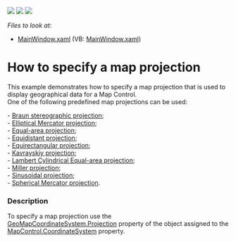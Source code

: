 <!-- default badges list -->
![](https://img.shields.io/endpoint?url=https://codecentral.devexpress.com/api/v1/VersionRange/128571850/21.2.1%2B)
[![](https://img.shields.io/badge/Open_in_DevExpress_Support_Center-FF7200?style=flat-square&logo=DevExpress&logoColor=white)](https://supportcenter.devexpress.com/ticket/details/T232417)
[![](https://img.shields.io/badge/📖_How_to_use_DevExpress_Examples-e9f6fc?style=flat-square)](https://docs.devexpress.com/GeneralInformation/403183)
<!-- default badges end -->
<!-- default file list -->
*Files to look at*:

* [MainWindow.xaml](./CS/MapProjections/MainWindow.xaml) (VB: [MainWindow.xaml](./VB/MapProjections/MainWindow.xaml))
<!-- default file list end -->
# How to specify a map projection


<p>This example demonstrates how to specify a map projection that is used to display geographical data for a Map Control.<br />One of the following predefined map projections can be used:</p>
- <a href="https://documentation.devexpress.com/#WPF/clsDevExpressXpfMapBraunStereographicProjectiontopic">Braun stereographic projection</a>;<br />- <a href="https://documentation.devexpress.com/#WPF/clsDevExpressXpfMapEllipticalMercatorProjectiontopic">Elliptical Mercator projection</a>;<br />- <a href="https://documentation.devexpress.com/#WPF/clsDevExpressXpfMapEqualAreaProjectiontopic">Equal-area projection</a>;<br />- <a href="https://documentation.devexpress.com/#WPF/clsDevExpressXpfMapEquidistantProjectiontopic">Equidistant projection</a>;<br />- <a href="https://documentation.devexpress.com/#WPF/clsDevExpressXpfMapEquirectangularProjectiontopic">Equirectangular projection</a>;<br />- <a href="https://documentation.devexpress.com/#WPF/clsDevExpressXpfMapKavrayskiyProjectiontopic">Kavrayskiy projection</a>;<br />- <a href="https://documentation.devexpress.com/#WPF/clsDevExpressXpfMapLambertCylindricalEqualAreaProjectiontopic">Lambert Cylindrical Equal-area projection</a>;<br />- <a href="https://documentation.devexpress.com/#WPF/clsDevExpressXpfMapMillerProjectiontopic">Miller projection</a>;<br />- <a href="https://documentation.devexpress.com/#WPF/clsDevExpressXpfMapSinusoidalProjectiontopic">Sinusoidal projection</a>;<br />- <a href="https://documentation.devexpress.com/#WPF/clsDevExpressXpfMapSphericalMercatorProjectiontopic">Spherical Mercator projection</a>.


<h3>Description</h3>

To specify a map projection use the <a href="https://documentation.devexpress.com/#WindowsForms/DevExpressXtraMapGeoMapCoordinateSystem_Projectiontopic">GeoMapCoordinateSystem.Projection</a>&nbsp;property of the object assigned to the <a href="https://documentation.devexpress.com/#WindowsForms/DevExpressXtraMapMapControl_CoordinateSystemtopic">MapControl.CoordinateSystem</a>&nbsp;property.

<br/>


